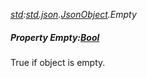 _[std](../../modules/std/std-module.md):[std.json](../../modules/std/std-json.md).[JsonObject](../../modules/std/std-json-jsonobject.md).Empty_
##### Property Empty:[Bool](../../modules/wonkey/wonkey-types-bool.md)
True if object is empty.
